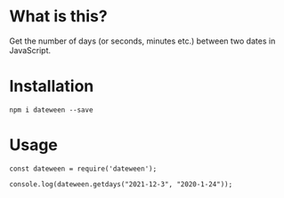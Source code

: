 # What is this?
Get the number of days (or seconds, minutes etc.) between two dates in JavaScript.

# Installation

`npm i dateween --save`

# Usage

```
const dateween = require('dateween');

console.log(dateween.getdays("2021-12-3", "2020-1-24"));
```
